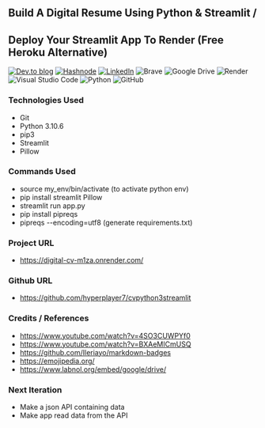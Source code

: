 ## Build A Digital Resume Using Python & Streamlit /
## Deploy Your Streamlit App To Render (Free Heroku Alternative)

<a target="_blank" href="https://dev.to/hyperplayer7">![Dev.to blog](https://img.shields.io/badge/dev.to-0A0A0A?style=for-the-badge&logo=dev.to&logoColor=white)</a>
<a target="_blank" href="https://shoshin.hashnode.dev/">![Hashnode](https://img.shields.io/badge/Hashnode-2962FF?style=for-the-badge&logo=hashnode&logoColor=white)</a>
<a target="_blank" href="https://www.linkedin.com/in/bryancarlsonchan/">![LinkedIn](https://img.shields.io/badge/linkedin-%230077B5.svg?style=for-the-badge&logo=linkedin&logoColor=white)</a>
![Brave](https://img.shields.io/badge/Brave-FB542B?style=for-the-badge&logo=Brave&logoColor=white)
![Google Drive](https://img.shields.io/badge/Google%20Drive-4285F4?style=for-the-badge&logo=googledrive&logoColor=white)
![Render](https://img.shields.io/badge/Render-%46E3B7.svg?style=for-the-badge&logo=render&logoColor=white)
![Visual Studio Code](https://img.shields.io/badge/Visual%20Studio%20Code-0078d7.svg?style=for-the-badge&logo=visual-studio-code&logoColor=white)
![Python](https://img.shields.io/badge/python-3670A0?style=for-the-badge&logo=python&logoColor=ffdd54)
![GitHub](https://img.shields.io/badge/github-%23121011.svg?style=for-the-badge&logo=github&logoColor=white)




### Technologies Used
- Git
- Python 3.10.6
- pip3
- Streamlit
- Pillow

### Commands Used
- source my_env/bin/activate (to activate python env)
- pip install streamlit Pillow
- streamlit run app.py
- pip install pipreqs
- pipreqs --encoding=utf8 (generate requirements.txt)

### Project URL
- https://digital-cv-m1za.onrender.com/

### Github URL
- https://github.com/hyperplayer7/cvpython3streamlit

### Credits / References
- https://www.youtube.com/watch?v=4SO3CUWPYf0
- https://www.youtube.com/watch?v=BXAeMICmUSQ
- https://github.com/Ileriayo/markdown-badges
- https://emojipedia.org/
- https://www.labnol.org/embed/google/drive/

### Next Iteration
- Make a json API containing data
- Make app read data from the API